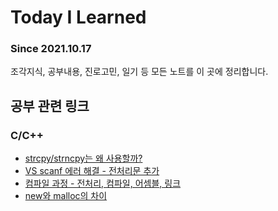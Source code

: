 # Today I Learned

### Since 2021.10.17

조각지식, 공부내용, 진로고민, 일기 등 모든 노트를 이 곳에 정리합니다.

## 공부 관련 링크

### C\/C++

- [strcpy/strncpy는 왜 사용할까?](https://stujune-to-devjune.tistory.com/24)
- [VS scanf 에러 해결 - 전처리문 추가](https://lureout.tistory.com/425)
- [컴파일 과정 - 전처리, 컴파일, 어셈블, 링크](https://sublivan.tistory.com/6)
- [new와 malloc의 차이](https://jhtop93.tistory.com/3)
